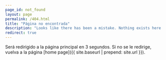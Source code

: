 ```yaml
---
page_id: not_found
layout: page
permalink: /404.html
title: "Página no encontrada"
description: "Looks like there has been a mistake. Nothing exists here."
redirect: true
---
```


Será redirigido a la página principal en 3 segundos. Si no se le redirige, vuelva a la página [home page]({{ site.baseurl | prepend: site.url }}).
